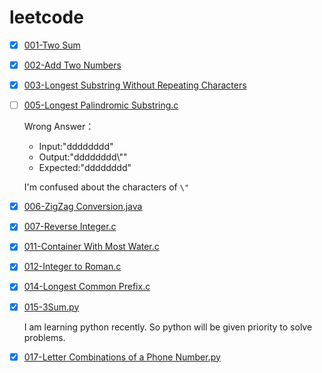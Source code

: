 # leetcode
- [x] [001-Two Sum](https://github.com/thelastto/leetcode/blob/master/001-Two%20Sum.c)

- [x] [002-Add Two Numbers](https://github.com/thelastto/leetcode/blob/master/002-Add%20Two%20Numbers.c)

- [x] [003-Longest Substring Without Repeating Characters](https://github.com/thelastto/leetcode/blob/master/003-Longest%20Substring%20Without%20Repeating%20Characters.c)

- [ ] [005-Longest Palindromic Substring.c](https://github.com/thelastto/leetcode/blob/master/005-Longest%20Palindromic%20Substring.c)

  Wrong Answer：

  - Input:"dddddddd"
  - Output:"dddddddd\\""
  - Expected:"dddddddd"

  I'm confused about the characters of `\"`

- [x] [006-ZigZag Conversion.java](https://github.com/thelastto/leetcode/blob/master/006-ZigZag%20Conversion.java)

- [x] [007-Reverse Integer.c](https://github.com/thelastto/leetcode/blob/master/007-Reverse%20Integer.c)

- [x] [011-Container With Most Water.c](https://github.com/thelastto/leetcode/blob/master/011-Container%20With%20Most%20Water.c)

- [x] [012-Integer to Roman.c](https://github.com/thelastto/leetcode/blob/master/012-Integer%20to%20Roman.c)

- [x] [014-Longest Common Prefix.c](https://github.com/thelastto/leetcode/blob/master/014-Longest%20Common%20Prefix.c)

- [x] [015-3Sum.py](https://github.com/thelastto/leetcode/blob/master/015-3Sum.py)

  I am learning python recently. So python will be given priority to solve problems.

- [x] [017-Letter Combinations of a Phone Number.py](https://github.com/thelastto/leetcode/blob/master/017-Letter%20Combinations%20of%20a%20Phone%20Number.py) 

